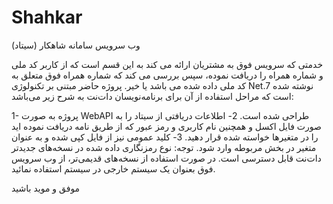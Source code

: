 # Shahkar

وب سرویس سامانه شاهکار (سیتاد) 

خدمتی که سرویس فوق به مشتریان ارائه می کند به این قسم است که از کاربر کد ملی و شماره همراه را دریافت نموده، سپس بررسی می کند که شماره همراه فوق متعلق به کد ملی داده شده می باشد یا خیر. پروژه حاضر مبتنی بر تکنولوژی Net.7 نوشته شده است که مراحل استفاده از آن برای برنامه‌نویسان دات‌نت به شرح زیر می‌باشد:

1- پروژه به صورت WebAPI طراحی شده است.
2- اطلاعات دریافتی از سیتاد را به صورت فایل اکسل و همچنین نام کاربری و رمز عبور که از طریق نامه دریافت نموده اید را در متغیرها خواسته شده قرار دهید.
3- کلید عمومی نیز از فایل کپی شده و به عنوان متغیر در بخش مربوطه وارد شود.
توجه: نوع رمزنگاری داده شده در نسخه‌های جدیدتر دات‌نت قابل دسترسی است. در صورت استفاده از نسخه‌های قدیمی‌تر، از وب سرویس فوق بعنوان یک سیستم خارجی در سیستم استفاده نمائید.

موفق و موید باشید
